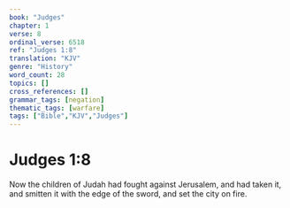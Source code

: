 ```yaml
---
book: "Judges"
chapter: 1
verse: 8
ordinal_verse: 6518
ref: "Judges 1:8"
translation: "KJV"
genre: "History"
word_count: 28
topics: []
cross_references: []
grammar_tags: [negation]
thematic_tags: [warfare]
tags: ["Bible","KJV","Judges"]
---
```


# Judges 1:8

Now the children of Judah had fought against Jerusalem, and had taken it, and smitten it with the edge of the sword, and set the city on fire.
